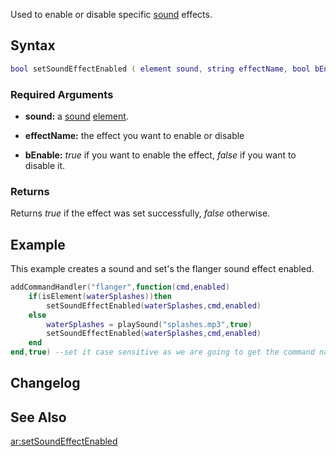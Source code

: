 Used to enable or disable specific [sound](/docs/sound.md "wikilink") effects.

Syntax
------

``` lua
bool setSoundEffectEnabled ( element sound, string effectName, bool bEnable )
```

### Required Arguments

-   **sound:** a [sound](/docs/sound.md "wikilink") [element](/element.md "wikilink").
-   **effectName:** the effect you want to enable or disable

-   **bEnable:** *true* if you want to enable the effect, *false* if you want to disable it.

### Returns

Returns *true* if the effect was set successfully, *false* otherwise.

Example
-------

This example creates a sound and set's the flanger sound effect enabled.

``` lua
addCommandHandler("flanger",function(cmd,enabled)
    if(isElement(waterSplashes))then
        setSoundEffectEnabled(waterSplashes,cmd,enabled)
    else
        waterSplashes = playSound("splashes.mp3",true)
        setSoundEffectEnabled(waterSplashes,cmd,enabled)
    end
end,true) --set it case sensitive as we are going to get the command name and use it in the setSoundEffectEnabled
```

Changelog
---------

See Also
--------

[ar:setSoundEffectEnabled](/docs/ar:setsoundeffectenabled.md "wikilink")
